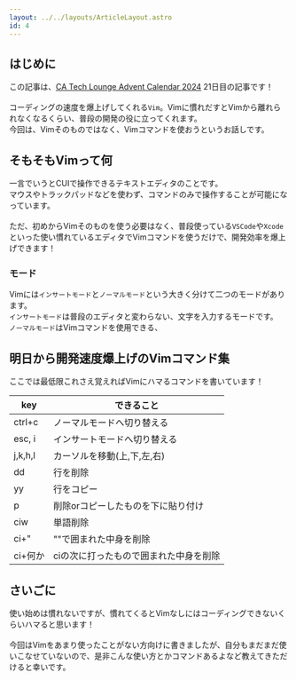 ```yaml
---
layout: ../../layouts/ArticleLayout.astro
id: 4
---
```


## はじめに

この記事は、[CA Tech Lounge Advent Calendar 2024](https://qiita.com/advent-calendar/2024/catechlounge) 21日目の記事です！
<br />
<br />
コーディングの速度を爆上げしてくれる`Vim`。Vimに慣れだすとVimから離れられなくなるくらい、普段の開発の役に立ってくれます。
<br />
今回は、Vimそのものではなく、Vimコマンドを使おうというお話しです。

## そもそもVimって何
一言でいうとCUIで操作できるテキストエディタのことです。
<br />
マウスやトラックパッドなどを使わず、コマンドのみで操作することが可能になっています。
<br />
<br />
ただ、初めからVimそのものを使う必要はなく、普段使っている`VSCode`や`Xcode`といった使い慣れているエディタでVimコマンドを使うだけで、開発効率を爆上げできます！

### モード
Vimには`インサートモード`と`ノーマルモード`という大きく分けて二つのモードがあります。
<br />
`インサートモード`は普段のエディタと変わらない、文字を入力するモードです。
<br />
`ノーマルモード`はVimコマンドを使用できる、

## 明日から開発速度爆上げのVimコマンド集
ここでは最低限これさえ覚えればVimにハマるコマンドを書いています！

|key         |できること                        |
|------------|--------------------------------|
|ctrl+c      |ノーマルモードへ切り替える          |
|esc, i      |インサートモードへ切り替える         |
|j,k,h,l     |カーソルを移動(上,下,左,右)            |
|dd          |行を削除                         |
|yy          |行をコピー                       |
|p           |削除orコピーしたものを下に貼り付け   |
|ciw         |単語削除                         |
|ci+"        |""で囲まれた中身を削除             |
|ci+何か     |ciの次に打ったもので囲まれた中身を削除    |

## さいごに
使い始めは慣れないですが、慣れてくるとVimなしにはコーディングできないくらいハマると思います！
<br />
<br />
今回はVimをあまり使ったことがない方向けに書きましたが、自分もまだまだ使いこなせていないので、是非こんな使い方とかコマンドあるよなど教えてきただけると幸いです。
